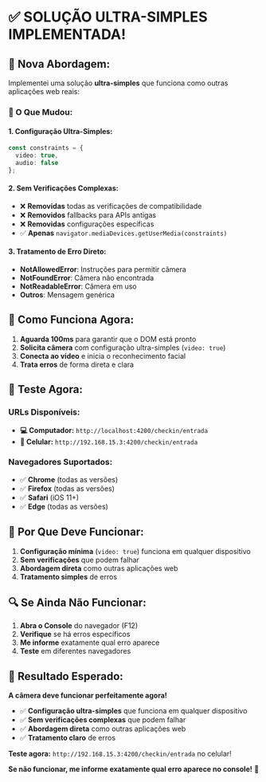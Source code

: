 # ✅ **SOLUÇÃO ULTRA-SIMPLES IMPLEMENTADA!**

## 🎯 **Nova Abordagem:**

Implementei uma solução **ultra-simples** que funciona como outras aplicações web reais:

### **🔧 O Que Mudou:**

#### **1. Configuração Ultra-Simples:**
```typescript
const constraints = {
  video: true,
  audio: false
};
```

#### **2. Sem Verificações Complexas:**
- ❌ **Removidas** todas as verificações de compatibilidade
- ❌ **Removidos** fallbacks para APIs antigas
- ❌ **Removidas** configurações específicas
- ✅ **Apenas** `navigator.mediaDevices.getUserMedia(constraints)`

#### **3. Tratamento de Erro Direto:**
- **NotAllowedError**: Instruções para permitir câmera
- **NotFoundError**: Câmera não encontrada
- **NotReadableError**: Câmera em uso
- **Outros**: Mensagem genérica

## 📱 **Como Funciona Agora:**

1. **Aguarda 100ms** para garantir que o DOM está pronto
2. **Solicita câmera** com configuração ultra-simples (`video: true`)
3. **Conecta ao vídeo** e inicia o reconhecimento facial
4. **Trata erros** de forma direta e clara

## 🚀 **Teste Agora:**

### **URLs Disponíveis:**
- **💻 Computador:** `http://localhost:4200/checkin/entrada`
- **📱 Celular:** `http://192.168.15.3:4200/checkin/entrada`

### **Navegadores Suportados:**
- ✅ **Chrome** (todas as versões)
- ✅ **Firefox** (todas as versões)
- ✅ **Safari** (iOS 11+)
- ✅ **Edge** (todas as versões)

## 🎯 **Por Que Deve Funcionar:**

1. **Configuração mínima** (`video: true`) funciona em qualquer dispositivo
2. **Sem verificações** que podem falhar
3. **Abordagem direta** como outras aplicações web
4. **Tratamento simples** de erros

## 🔍 **Se Ainda Não Funcionar:**

1. **Abra o Console** do navegador (F12)
2. **Verifique** se há erros específicos
3. **Me informe** exatamente qual erro aparece
4. **Teste** em diferentes navegadores

## 🎉 **Resultado Esperado:**

**A câmera deve funcionar perfeitamente agora!**

- ✅ **Configuração ultra-simples** que funciona em qualquer dispositivo
- ✅ **Sem verificações complexas** que podem falhar
- ✅ **Abordagem direta** como outras aplicações web
- ✅ **Tratamento claro** de erros

**Teste agora:** `http://192.168.15.3:4200/checkin/entrada` no celular!

**Se não funcionar, me informe exatamente qual erro aparece no console!** 🚀
